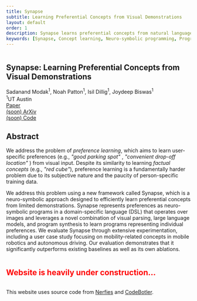 ```yaml
---
title: Synapse
subtitle: Learning Preferential Concepts from Visual Demonstrations
layout: default
order: 1
description: Synapse learns preferential concepts from natural language input and a few visual demonstrations.
keywords: [Synapse, Concept learning, Neuro-symbolic programming, Program Synthesis, Visual Reasoning]
---
```


<!-- Title, Authors and Buttons -->
<section class="hero">
  <div class="hero-body">
    <div class="container is-max-desktop">
      <div class="columns is-centered">
        <div class="column has-text-centered">
          <h1 class="title is-1 publication-title">
            Synapse: Learning Preferential Concepts from<br>
            Visual Demonstrations
          </h1>
          <div class="is-size-5 publication-authors">
            <span class="author-block">
              Sadanand Modak<sup>1</sup>, </span>
            <span class="author-block">
              Noah Patton<sup>1</sup>, </span>
            <span class="author-block">
              Isil Dillig<sup>1</sup>, </span>
            <span class="author-block">
              Joydeep Biswas<sup>1</sup></span>
          </div>
          <div class="is-size-5 publication-authors">
            <span class="author-block"><sup>1</sup>UT Austin</span>
          </div>
          <div class="publication-links">
            <!-- Paper PDF Link. -->
            <span class="link-block">
              <a href="https://amrl.cs.utexas.edu/synapse"
                class="external-link button is-normal is-rounded is-dark">
                <span class="icon">
                  <i class="fas fa-file-pdf"></i>
                </span>
                <span class="is-size-6">Paper<br>
                (soon)</span>
              </a>
            </span>
            <!-- Paper arxiv Link. -->
            <span class="link-block">
              <a href="https://amrl.cs.utexas.edu/synapse"
                class="external-link button is-normal is-rounded is-dark">
                <span class="icon">
                  <i class="ai ai-arxiv"></i>
                </span>
                <span class="is-size-6">ArXiv<br>
                (soon)</span>
              </a>
            </span>
            <!-- Code Link. -->
            <span class="link-block">
              <a href="https://github.com/sadanand1120/nspl"
                class="external-link button is-normal is-rounded is-dark">
                <span class="icon">
                  <i class="fab fa-github"></i>
                </span>
                <span>Code</span>
              </a>
            </span>
          </div>
        </div>
      </div>
    </div>
  </div>
</section>

<section class="section">
  <div class="container is-max-desktop">
    <!-- Abstract. -->
    <div class="columns is-centered has-text-centered">
      <div class="column is-four-fifths">
        <h2 class="title is-3">Abstract</h2>
        <div class="content has-text-justified">
          <p>
            We address the problem of <i>preference learning</i>, which aims to learn user-specific preferences
            (e.g., <i> "good parking spot" </i>, <i> "convenient drop-off location" </i>) from visual input. Despite
            its similarity to learning <i>factual concepts</i> (e.g., <i>"red cube"</i>), preference learning is a
            fundamentally harder problem due to its subjective nature and the paucity of person-specific training
            data.
          </p>
          <p>
            We address this problem using a
            new framework called <span class="dnerf">Synapse</span>, which is a neuro-symbolic approach designed to
            efficiently learn
            preferential concepts from limited demonstrations. <span class="dnerf">Synapse</span> represents
            preferences as neuro-symbolic
            programs in a domain-specific language (DSL) that operates over images and leverages a novel combination
            of visual parsing, large language models, and program synthesis to learn programs representing individual
            preferences. We evaluate <span class="dnerf">Synapse</span> through extensive experimentation, including a
            user case study focusing
            on mobility-related concepts in mobile robotics and autonomous driving. Our evaluation demonstrates that
            it significantly outperforms existing baselines as well as its own ablations.
          </p>
        </div>
      </div>
    </div>
    <!--/ Abstract. -->
  </div>
</section>

## <span style="color:red">Website is heavily under construction...</span>

<footer class="footer">
  <div class="container">
    <div class="content has-text-centered">
      <a class="icon-link" href="https://amrl.cs.utexas.edu/synapse">
        <i class="fas fa-file-pdf"></i>
      </a>
      <a class="icon-link" href="https://github.com/sadanand1120/nspl" class="external-link" disabled>
        <i class="fab fa-github"></i>
      </a>
    </div>
    <div class="columns is-centered">
      <div class="column is-8">
        <div class="content">
          <p>
            This website uses source code from <a href="https://github.com/nerfies/nerfies.github.io"><span
                class="dnerf">Nerfies</span></a> and <a href="https://github.com/ut-amrl/codebotler"><span
                  class="dnerf">CodeBotler</span></a>.
          </p>
        </div>
      </div>
    </div>
  </div>
</footer>
